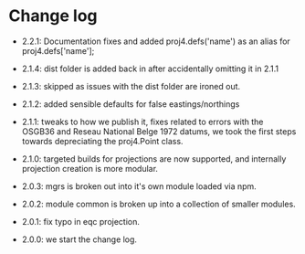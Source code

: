 Change log
===
- 2.2.1: Documentation fixes and added proj4.defs('name') as an alias for proj4.defs['name'];

- 2.1.4: dist folder is added back in after accidentally omitting it in 2.1.1

- 2.1.3: skipped as issues with the dist folder are ironed out.

- 2.1.2: added sensible defaults for false eastings/northings

- 2.1.1: tweaks to how we publish it, fixes related to errors with the OSGB36 and Reseau National Belge 1972 datums, we took the first steps towards depreciating the proj4.Point class.

- 2.1.0: targeted builds for projections are now supported, and internally projection creation is more modular.

- 2.0.3: mgrs is broken out into it's own module loaded via npm.

- 2.0.2: module common is broken up into a collection of smaller modules. 

- 2.0.1: fix typo in eqc projection.

- 2.0.0: we start the change log.
